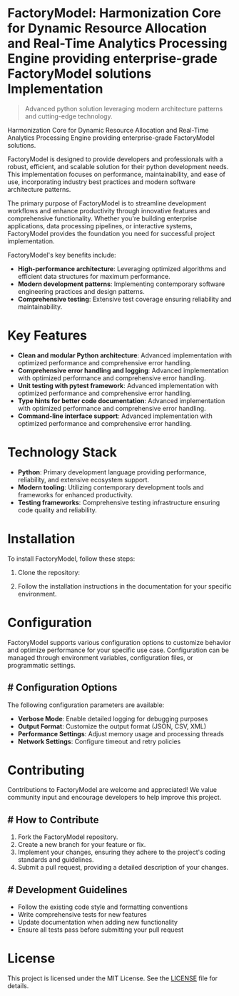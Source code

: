 <!-- fallback_FactoryModel_20250804213648_97893 -->

# FactoryModel: Harmonization Core for Dynamic Resource Allocation and Real-Time Analytics Processing Engine providing enterprise-grade FactoryModel solutions Implementation
> Advanced python solution leveraging modern architecture patterns and cutting-edge technology.

Harmonization Core for Dynamic Resource Allocation and Real-Time Analytics Processing Engine providing enterprise-grade FactoryModel solutions.

FactoryModel is designed to provide developers and professionals with a robust, efficient, and scalable solution for their python development needs. This implementation focuses on performance, maintainability, and ease of use, incorporating industry best practices and modern software architecture patterns.

The primary purpose of FactoryModel is to streamline development workflows and enhance productivity through innovative features and comprehensive functionality. Whether you're building enterprise applications, data processing pipelines, or interactive systems, FactoryModel provides the foundation you need for successful project implementation.

FactoryModel's key benefits include:

* **High-performance architecture**: Leveraging optimized algorithms and efficient data structures for maximum performance.
* **Modern development patterns**: Implementing contemporary software engineering practices and design patterns.
* **Comprehensive testing**: Extensive test coverage ensuring reliability and maintainability.

# Key Features

* **Clean and modular Python architecture**: Advanced implementation with optimized performance and comprehensive error handling.
* **Comprehensive error handling and logging**: Advanced implementation with optimized performance and comprehensive error handling.
* **Unit testing with pytest framework**: Advanced implementation with optimized performance and comprehensive error handling.
* **Type hints for better code documentation**: Advanced implementation with optimized performance and comprehensive error handling.
* **Command-line interface support**: Advanced implementation with optimized performance and comprehensive error handling.

# Technology Stack

* **Python**: Primary development language providing performance, reliability, and extensive ecosystem support.
* **Modern tooling**: Utilizing contemporary development tools and frameworks for enhanced productivity.
* **Testing frameworks**: Comprehensive testing infrastructure ensuring code quality and reliability.

# Installation

To install FactoryModel, follow these steps:

1. Clone the repository:


2. Follow the installation instructions in the documentation for your specific environment.

# Configuration

FactoryModel supports various configuration options to customize behavior and optimize performance for your specific use case. Configuration can be managed through environment variables, configuration files, or programmatic settings.

## # Configuration Options

The following configuration parameters are available:

* **Verbose Mode**: Enable detailed logging for debugging purposes
* **Output Format**: Customize the output format (JSON, CSV, XML)
* **Performance Settings**: Adjust memory usage and processing threads
* **Network Settings**: Configure timeout and retry policies

# Contributing

Contributions to FactoryModel are welcome and appreciated! We value community input and encourage developers to help improve this project.

## # How to Contribute

1. Fork the FactoryModel repository.
2. Create a new branch for your feature or fix.
3. Implement your changes, ensuring they adhere to the project's coding standards and guidelines.
4. Submit a pull request, providing a detailed description of your changes.

## # Development Guidelines

* Follow the existing code style and formatting conventions
* Write comprehensive tests for new features
* Update documentation when adding new functionality
* Ensure all tests pass before submitting your pull request

# License

This project is licensed under the MIT License. See the [LICENSE](https://github.com/coralnws/FactoryModel/blob/main/LICENSE) file for details.
